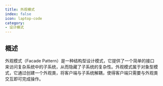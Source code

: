 ```yaml
---
title: 外观模式
index: false
icon: laptop-code
category:
- 设计模式
---
```


## 概述

外观模式（Facade Pattern）是一种结构型设计模式，它提供了一个简单的接口来访问复杂系统中的子系统，从而隐藏了子系统的复杂性。外观模式属于对象型模式，它通过创建一个外观类，将客户端与子系统解耦，使得客户端只需要与外观类交互即可完成操作。

